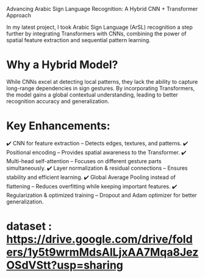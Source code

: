  Advancing Arabic Sign Language Recognition: A Hybrid CNN + Transformer Approach

In my latest project, I took Arabic Sign Language (ArSL) recognition a step further by integrating Transformers with CNNs, combining the power of spatial feature extraction and sequential pattern learning.

# Why a Hybrid Model?
While CNNs excel at detecting local patterns, they lack the ability to capture long-range dependencies in sign gestures. 
By incorporating Transformers, the model gains a global contextual understanding, leading to better recognition accuracy and generalization.

# Key Enhancements:
✔️ CNN for feature extraction – Detects edges, textures, and patterns.
✔️ Positional encoding – Provides spatial awareness to the Transformer.
✔️ Multi-head self-attention – Focuses on different gesture parts simultaneously.
✔️ Layer normalization & residual connections – Ensures stability and efficient learning.
✔️ Global Average Pooling instead of flattening – Reduces overfitting while keeping important features.
✔️ Regularization & optimized training – Dropout and Adam optimizer for better generalization.


# dataset : https://drive.google.com/drive/folders/1y5t9wrmMdsAlLjxAA7Mqa8JezOSdVStt?usp=sharing
